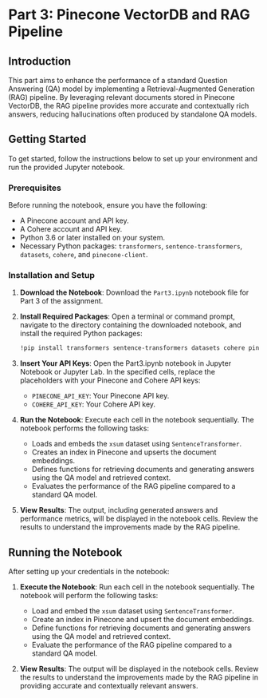 # Part 3: Pinecone VectorDB and RAG Pipeline

## Introduction

This part aims to enhance the performance of a standard Question Answering (QA) model by implementing a Retrieval-Augmented Generation (RAG) pipeline. By leveraging relevant documents stored in Pinecone VectorDB, the RAG pipeline provides more accurate and contextually rich answers, reducing hallucinations often produced by standalone QA models.

## Getting Started

To get started, follow the instructions below to set up your environment and run the provided Jupyter notebook.

### Prerequisites

Before running the notebook, ensure you have the following:

- A Pinecone account and API key.
- A Cohere account and API key.
- Python 3.6 or later installed on your system.
- Necessary Python packages: `transformers`, `sentence-transformers`, `datasets`, `cohere`, and `pinecone-client`.

### Installation and Setup

1. **Download the Notebook**: Download the `Part3.ipynb` notebook file for Part 3 of the assignment.

2. **Install Required Packages**: Open a terminal or command prompt, navigate to the directory containing the downloaded notebook, and install the required Python packages:
   ```bash
   !pip install transformers sentence-transformers datasets cohere pinecone-client
   ```

3. **Insert Your API Keys**: Open the Part3.ipynb notebook in Jupyter Notebook or Jupyter Lab. In the specified cells, replace the placeholders with your Pinecone and Cohere API keys:
   - `PINECONE_API_KEY`: Your Pinecone API key.
   - `COHERE_API_KEY`: Your Cohere API key.

4. **Run the Notebook**: Execute each cell in the notebook sequentially. The notebook performs the following tasks:
   - Loads and embeds the `xsum` dataset using `SentenceTransformer`.
   - Creates an index in Pinecone and upserts the document embeddings.
   - Defines functions for retrieving documents and generating answers using the QA model and retrieved context.
   - Evaluates the performance of the RAG pipeline compared to a standard QA model.

5. **View Results**: The output, including generated answers and performance metrics, will be displayed in the notebook cells. Review the results to understand the improvements made by the RAG pipeline.

## Running the Notebook

After setting up your credentials in the notebook:

1. **Execute the Notebook**: Run each cell in the notebook sequentially. The notebook will perform the following tasks:
   - Load and embed the `xsum` dataset using `SentenceTransformer`.
   - Create an index in Pinecone and upsert the document embeddings.
   - Define functions for retrieving documents and generating answers using the QA model and retrieved context.
   - Evaluate the performance of the RAG pipeline compared to a standard QA model.

2. **View Results**: The output will be displayed in the notebook cells. Review the results to understand the improvements made by the RAG pipeline in providing accurate and contextually relevant answers.
